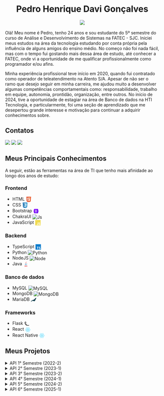 <h1 align="center"> Pedro Henrique Davi Gonçalves </h1>


<p align="center">
  <img src="./Arquivos/Foto-portifolio.jpg" width="320"/>
</p>

Olá! Meu nome é Pedro, tenho 24 anos e sou estudante do 5º semestre do curso de Análise e Desenvolvimento de Sistemas na FATEC - SJC. Iniciei meus estudos na área da tecnologia estudando por conta própria pela influência de alguns amigos do ensino médio. No começo não foi nada fácil, mas com o tempo fui gostando mais dessa área de estudo, até conhecer a FATEC, onde vi a oportunidade de me qualificar profissionalmente como programador e/ou afins.

Minha experiência profissional teve início em 2020, quando fui contratado como operador de teleatendimento na Atento S/A. Apesar de não ser o ramo que desejo seguir em minha carreira, me ajudou muito a desenvolver algumas competências comportamentais como: responsabilidade, trabalho em equipe, autonomia, prontidão, organização, entre outros.
No início de 2024, tive a oportunidade de estagiar na área de Banco de dados na HTI Tecnologia, e particularmente, foi uma seção de aprendizado que me desepertou grande interesse e motivação para continuar a adquirir conhecimentos sobre.



## Contatos
<div>
<a href="https://www.linkedin.com/in/pedrohdavi"target="_blank"><img src="https://img.shields.io/badge/-LinkedIn-%230077B5?style=for-the-badge&logo=linkedin&logoColor=white" target="_blank"></a>
<a href="mailto:pedro.henrique04896@gmail.com"target="_blank"><img src="https://img.shields.io/badge/Gmail-D14836?style=for-the-badge&logo=gmail&logoColor=white" target="_blank"></a>
<a href="https://github.com/PedrohDavi"><img src = "https://img.shields.io/badge/github-%23121011.svg?style=for-the-badge&logo=github&logoColor=white"/></a>
</div>

## Meus Principais Conhecimentos

A seguir, estão as ferramentas na área de TI que tenho mais afinidade ao longo dos anos de estudo:

### Frontend
- HTML <img align="center" alt="HTML" height="18" width="18" src="https://raw.githubusercontent.com/devicons/devicon/master/icons/html5/html5-original.svg">
- CSS <img align="center" alt="CSS" height="18" width="18" src="https://raw.githubusercontent.com/devicons/devicon/master/icons/css3/css3-original.svg">
- Bootstrap <img align="center" alt="Js" height="18" width="18" src="https://github.com/devicons/devicon/blob/master/icons/bootstrap/bootstrap-original.svg">
- ChakraUI <img align="center" alt="Js" height="18" width="18" src="./Arquivos/Icons/icons8-chakra-ui.svg">
- JavaScript <img align="center" alt="Js" height="18" width="18" src="https://raw.githubusercontent.com/devicons/devicon/master/icons/javascript/javascript-plain.svg">

### Backend
- TypeScript <img align="center" alt="Ts" height="18" width="18" src="https://raw.githubusercontent.com/devicons/devicon/master/icons/typescript/typescript-plain.svg">
- Python <img align="center" alt="Python" height="18" width="18" src="https://cdn.jsdelivr.net/gh/devicons/devicon@latest/icons/python/python-original.svg" />
- NodeJS <img align="center" alt="Node" height="18" width="18" src="https://cdn.jsdelivr.net/gh/devicons/devicon@latest/icons/nodejs/nodejs-plain-wordmark.svg" />
- Java <img align="center" alt="Java" height="18" width="18" src="https://github.com/devicons/devicon/blob/master/icons/java/java-original-wordmark.svg">

### Banco de dados
- MySQL <img align="center" alt="MySQL" height="18" width="18" src="https://cdn.jsdelivr.net/gh/devicons/devicon@latest/icons/mysql/mysql-original.svg" />
- MongoDB <img align="center" alt="MongoDB" height="18" width="18" src="https://cdn.jsdelivr.net/gh/devicons/devicon@latest/icons/mongodb/mongodb-original.svg" />
- MariaDB <img align="center" alt="MariaDB" height="18" width="18" src="https://github.com/devicons/devicon/blob/master/icons/mariadb/mariadb-original.svg" />

### Frameworks
- Flask <img align="center" alt="Flask" height="18" width="18" src="https://github.com/devicons/devicon/blob/master/icons/flask/flask-original.svg" />
- React <img align="center" alt="Flask" height="18" width="18" src="https://github.com/devicons/devicon/blob/master/icons/react/react-original.svg" />
- React Native <img align="center" alt="Flask" height="18" width="18" src="https://github.com/devicons/devicon/blob/master/icons/react/react-original.svg" />

## Meus Projetos

<details> 
<summary>API 1° Semestre (2022-2)</summary>
<br>

O primeiro projeto realizado ao longo do curso foi um desafio proposto pela própria FATEC-SJC. A instituição exerceu o papel de empresa parceira e tivemos como nosso cliente final o professor Antônio Egydio São Tiago Graça, que foi muito importante para o aprendizado sobre como funciona a relação com um cliente.

O objetivo do projeto proposto visa a identificação de problemas em computadores dos laborátórios de informática da FATEC-SJC, e a partir disso, realizar abertura de chamados internos para que as correções sejam aplicadas de forma mais rápida e efetiva.

Suportfy foi o nome dado a aplicação feita pela minha equipe (Equipe Alpha), que trouxe uma aplicação web simples e intuitiva capaz de visualizar todos os laboratórios de informática e seus computadores, abrir chamados e encaminhá-los por e-mail para a área responsável e editar layouts, tornando a manipulação de máquinas mais prática.


<h3>Github do projeto</h3>

[GitHub](https://github.com/EquipeAlpha1/suportfyAPI)


### Tecnologias Utilizadas

As tecnologias utilizadas nesse projeto foram as seguintes:

* HTML e CSS - Principais recursos no desenvolvimento Frontend;
* BootStrap - Biblioteca que serviu para estilização e padronização das interfaces desenvolvidas;
* JavaScript - Recurso usado no Frontend que tornou as páginas do projeto mais interativas;
* Flask - Framework utilizado para facilitar a integração das tecnologias do software;
* Python - Linguagem de programação que atuou no Backend do software;
* SQLite - Banco de dados relacional de uso simples que foi capaz de salvar os dados dos laboratórios e das máquinas, assim como suas alterações.


<h3>Contribuições Pessoais</h3>
<br>
  
* Atuação no time de desenvolvimento, contribuindo com a construção e estilização de páginas. Em todos os códigos, busquei manter o HTML o mais semântico possível para facilitar a compreensão e manutenção do código;
* Responsável pela tela inicial, incluindo instruções sobre o funcionamento do software. O uso da tecnologia Bootstrap foi essencial, para componentes personalizados e reutilizáveis;
* Implementação do componente header com menu de navegação;
* Responsável por toda a documentação do projeto, incluindo o README.
 
Nota: Inicialmente, realizava commits diretamente pela conta do projeto, posteriormente entendi que não é uma boa prática.


### Hard Skills
As hard skills que mais desenvolvi com o projeto foram:

* HTML e CSS - uso com ajuda dos integrantes e professores;
* JavaScript - uso com ajuda de integrantes;
* BootStrap - uso com autonomia.


### Soft Skills
As soft skills quem me ajudaram no projeto foram:

* Organização - Muito importante pra mim, pois a ordem de realização das tarefas precisou ser distribuída de maneira assertiva para que nenhuma parte do desenvolvimento do grupo fosse comprometida, tanto na documentação como no código. Na terceira sprint, essa softskill se tornou essencial devido ao número de tarefas e seus determinados esforços que eram altos, mantendo a organização conseguimos finalizar a maior parte da API;

* Trabalho em equipe - Essencial para o sucesso do projeto, porque cada integrante trabalha de uma forma e tem determinado nível de conhecimento, as reuniões e conversas individuais com os demais desenvolvedores ajudaram de maneira significante na divisão de tarefas e esforços. Além disso, buscar o auxilio de integrantes com mais conhecimento e experiência foi determinante para conclusão de minhas tarefas, por exemplo, no início tive muita dificuldade em aplicar o bootstrap no desenvolvimento frontend, então com a ajuda do PO pude entender e aprender como a tecnologia é aplicada de forma responsiva no desenvolvimento web;

* Resilência - Soft skill extremamente necessária, principalmente após a primeira entrega, onde tivemos um feedback negativo do cliente. Serviu de motivação e para entendimento do que precisaria ser mudado, a resilência me ajudou a levar esse feedback como uma oportunidade de melhorar nos quesitos desenvolvimento e apresentação ao cliente. 

</details>

<details>
<summary>API 2° Semestre (2023-1)</summary>
<br>

No segundo semestre do curso, a "empresa parceira" foi novamente a própria FATEC-SJC com o professor Giuliano Araujo Bertoti sendo o cliente, e o desafio proposto foi uma ferramenta de gerenciamento escolar, visando otimizar a organização de um professor em relação a seus alunos, no que diz respeito a atividades, trabalhos e provas.

A solução apresentada pela Equipe Alpha, foi uma ferramenta desktop que exibe de forma objetiva informações sobre atividades e pendências de alunos que ainda não atenderam determinada demanda do professor. O software desenvolvido, não tem a necessidade de conexão com a internet, pois o cenário apresentado pelo cliente propôs que não fosse necessário devido a baixa qualidade da mesma no contexto. Com a solução apresentada, o usuário é capaz de cadastrar escolas, turmas, alunos e atividades, além disso também é possível visualizar os alunos que ainda não entregaram determinada atividade.

<h3>Github do projeto</h3>

[GitHub](https://github.com/EquipeAlpha1/Agis)

### Tecnologias Utilizadas

As tecnologias utilizadas nesse projeto foram as seguintes:

* Java - Linguagem de programação usada no front e backend;
* MySQL - Banco de dados relacional usado na aplicação;
* Astah - Ferramenta usada para fazer diagrama UML, modelagem do Backend;
* Jira - Gerenciamento de tarefas do grupo;
* Figma - Prototipação das interfaces de usuário;
* Intellij IDEA - IDE usada pra desenvolvimento.


<h3>Contribuições Pessoais</h3>
* Atuei na modelagem inicial do diagrama UML, que se mostrou muito importante no desenvolvimento do projeto, pois todas as interações relacionadas ao backend, seguiram a estrutura apresentada no diagrama;
* Participei da modelagem do Banco de dados, visando armazenar apenas o necessário no contexto da aplicação. A escolha do Banco de dados MySQL, se deu por conta da compatibilidade e facilidade da implementação no software;
* Criei as páginas de cadastro de escola, turma e aluno, para isso foi utilizado Java Swing que visou priorizar mais a funcionalidade das interfaces do que a estilização, pois as telas do usuário são simples, porém intuitivas para uso;
* Nessa API também pude participar na escolha das tecnologias utilizadas e na avaliação de como essas seriam benéficas ao grupo. Optar por Java Swing, se mostrou eficiente, pois trouxe mais facilidade no uso com a IDE escolhida e na visulização das interfaces do frontend, consequentemente melhorou a produtividade na criação das telas de usuário.


### Hard Skills
As hard skills que mais desenvolvi com o projeto foram:

* Java - Faço com ajuda;
* Modelagem UML - Faço com ajuda;
* Modelagem BD - Faço com autonomia;
* Versionamento de código (Git) - Faço com autonomia.

### Soft Skills
As soft skills quem me ajudaram no projeto foram:

* Autonomia - Devido a algumas ausências importantes com relação a API anterior, foi necessário realizar muitas das tarefas de forma autônoma, com isso muitas video aulas e conversas com o professor da matéria relacionada, foram necessárias e ajudaram de forma significativa;
* Proatividade - Com um grupo menor do que o anterior, precisei mostrar atitude de se colocar a disposição para que a produtividade do trabalho não fosse afetada, visto que a carga de tarefas seria maior;
* Assertividade - A assertividade foi essencial no momento de tomar decisões rápidas e claras durante a execução do projeto, principalmente no início quando foi necessário definir as tecnlogias a serem utilizadas. Saber comunicar de forma objetiva e precisa tanto problemas quanto soluções ajudou a manter o foco da equipe, garantindo que o andamento das tarefas fosse eficiente e que as expectativas do cliente fossem atendidas.
</details>

<details> 
<summary>API 3° Semestre (2023-2)</summary>
<br>

A terceira API foi realizada com a equipe BuzzTech e teve como cliente a empresa Ionic Health, que atua no ramo da saúde, especificamente com exames de imagem. A organização propôs o desafio de desenvolver uma solução para gerenciamento de processos e auditorias, visando manter o controle e a organização dos mesmos e permitir o acompanhamento de cada etapa de determinado processo, garantindo assim o cumprimento dos prazos de clientes externos. A ideia de tal software, surgiu da necessidade de obter mais organização dos processos, pois por serem extremamente burocráticos, demandam um controle sobre cada etapa de detreminada requisição do cliente, tudo isso precisa estar devidamente documentado para possíveis correções ou mudanças sobre os processos.

Com isso, desenvolvemos uma aplicação web capaz de criar, monitorar e registrar cada etapa dos processos regulatórios necessários para a Ionic Health. O ponto focal do projeto foi facilitar ao máximo a experiência do usuário, com interfaces intuitivas e de fácil acesso, visto que os processos a serem registrados já são de alta complexidade, segundo o cliente.


<h3>Github do projeto</h3>

[Github](https://github.com/BuzzTech-API/API_ADS_3SEMESTRE_2023.2)


### Tecnologias Utilizadas

As tecnologias utilizadas nesse projeto foram as seguintes:

* React - Framework usado para desenvolvimento Frontend;
* Chakra UI - Principal biblioteca usada para estilização do Frontend;
* TypeScript - Linguagem de programação para desenvolvimento Frontend;
* FastAPI - Ferramenta usada para testar as rotas Backend;
* Python - Linguagem de programação para desenvolvimento Backend;
* PostgreSQL - Banco de dados reacional usado na aplicação.


<h3>Contribuições Pessoais</h3>

* Essa API foi a que menos contribui com o time de desenvolvimento, mas pude compreender muito sobre outras formas de estilização e estruturação do frontend, isso porque além de usar o framework React, toda a construção dos componentes foi baseada na biblioteca Chakra UI.
* Minha principal contribuição foi codificando alguns modais, necessários para interação do usuário com outras partes da aplicação.


### Hard Skills
As hard skills que mais desenvolvi com o projeto foram:

* HTML e CSS - Faço com autonomia;
* React - Faço com ajuda;
* Chakra UI - Faço com autonomia.


### Soft Skills
As soft skills quem me ajudaram no projeto foram:

* Trabalho em equipe - Essa softskill foi desenvolvida por dois principais motivos, primeiro devido a relação de dependência entre tarefas e segundo por aceitar a ajuda de outros integrantes que possuem mais experiência no desenvolvimento web. Precisei terminar minhas tarefas com tempo hábil para que meus componentes pudessem fazer requisições para outras partes do projeto;

* Comunicação - Uma característica comportamental básica, porém essencial. Através da comunicação com o grupo (especialmente com o PO), me ajudou a entender de fato como determinada tarefa devia ser realizada e quais as características necessárias para validação do cliente, diversas vezes precisei entrar em ligação com o PO para seber se o caminho seguido estava correto, isso ajudou nas entregas feitas em conformidade com o prototipado anteriormente.

</details>

<details>
<summary>API 4° Semestre (2024-1)</summary>
<br>

O projeto foi desenvolvido em parceria com a SIATT, uma empresa de grande renome no setor aeroespacial, reconhecida por sua atuação na fabricação de mísseis para a Marinha Brasileira. A SIATT buscava uma solução eficiente para o gerenciamento de reuniões entre seus colaboradores, atendendo às demandas de comunicação e organização, especialmente em um cenário corporativo de alta complexidade.

O problema proposto pela SIATT envolvia a dificuldade em centralizar e automatizar a gestão de reuniões que são realizadas diariamente pela empresa, tanto presenciais quanto virtuais. A empresa enfrentava desafios na organização de salas físicas, na criação e gestão de reuniões online, e na identificação de participantes de forma eficiente. Havia também a necessidade de integração com a API do Zoom, para automatizar o agendamento de reuniões, gerenciamento de usuários e controle de horários e locais, facilitando a participação dos colaboradores de diferentes locais e contextos.

Como solução, foi entregue um software robusto que integra diretamente com a API do Zoom, permitindo a criação e gestão de salas de reuniões, identificação dos usuários e o agendamento dinâmico de reuniões, seja para encontros presenciais ou virtuais. O sistema permitia uma visão clara de horários, participantes e locais, além de oferecer notificações automáticas para os envolvidos. Isso garantiu maior agilidade e organização nos processos de reuniões da SIATT, reduzindo problemas logísticos e aumentando a eficiência operacional.

<h3>Github do projeto</h3>

[GitHub](https://github.com/BuzzTech-API/API_ADS_4SEMESTRE_2024.1)

### Tecnologias Utilizadas

As tecnologias utilizadas nesse projeto foram as seguintes:

* React - Principal tecnologia usada no frontend para criação de componentes, páginas, entre outras funcionalidades;
* Docker - Utilizado para manter a aplicação independente, gerenciando cada parte do software em containers separados;
* Figma - Usado para prototipação do frontend do software;
* MySQL - Banco de dados relacional usado para salvar informações de salas, usuários e reuniões;
* Chakra-UI - Biblioteca usada no frontend para facilitar a utilização de componentes personalizados;
* NestJS - Tecnologia usada para trabalhar com microservices na aplicação;
* NextJS - Framework backend que foi útil para criação de rotas e gerenciar API do Zoom.


<h3>Contribuições Pessoais</h3>

Neste projeto, minha principal contribuição foi o desenvolvimento de todos os componentes de botões e a criação de formulários para o agendamento e gestão de salas físicas, virtuais e híbridas. Utilizando React como tecnologia principal, criei botões reutilizáveis e altamente customizáveis, com diferentes variações de estilo e comportamento, de acordo com as necessidades do sistema. Os botões foram projetados de forma modular, permitindo que fossem facilmente incorporados em diversos fluxos da aplicação, como em formulários, painéis de controle e telas de confirmação.

Além dos botões, também atuei na construção de formulários que permitiam a criação e gerenciamento de diferentes tipos de reuniões. Cada formulário foi desenvolvido com o objetivo de proporcionar uma experiência de uso clara e intuitiva, integrando campos específicos de reuniões físicas, virtuais (integradas com a API do Zoom) e híbridas.

A validação dos dados e a conexão dos campos do formulário ao backend, utilizando MySQL e Next.js, foi uma das partes mais críticas, garantindo que as informações inseridas fossem corretamente armazenadas e recuperadas para futuras interações.

A escolha por componentes modulares e formulários conectados ao backend foi justificada pela necessidade de escalabilidade e manutenção. Utilizando React, consegui criar uma base sólida de componentes que poderiam ser reutilizados em outras partes do sistema, reduzindo o esforço de desenvolvimento e aumentando a consistência da interface. A integração direta com o backend também foi fundamental para garantir a integridade dos dados e a comunicação eficiente entre frontend e backend.

### Hard Skills

As hard skills que mais desenvolvi com o projeto foram:

* React - uso com autonomia.
* Docker - uso com ajuda de integrantes;
* Chakra-UI - uso com autonomia.

### Soft Skills

As soft skills quem me ajudaram no projeto foram:

* Organização - Fundamental ao longo do projeto, já que precisei equilibrar as atividades acadêmicas com o desenvolvimento do software. Desenvolvi um cronograma pessoal para gerenciar meu tempo entre as sprints e as demandas do curso. Isso foi crucial para garantir que as entregas fossem realizadas dentro dos prazos, sem comprometer a qualidade do projeto. Além disso, a organização me ajudou a priorizar tarefas críticas, como a integração do front com o backend, garantindo um fluxo contínuo de trabalho.

* Trabalho em equipe - No projeto, colaborar com desenvolvedores de diferentes níveis de experiência e habilidades exigiu uma abordagem adaptativa. Participei ativamente de reuniões para alinhar expectativas, definir papéis e apoiar colegas em suas tarefas, quando necessário. A divisão eficiente das responsabilidades e as discussões regulares ajudaram a manter a sincronia entre o frontend e o backend, além de evitar retrabalho. Ao compartilhar conhecimentos e aprender com o time, consegui melhorar tanto minha produtividade quanto a dos outros membros da equipe.

</details>

<details>
<summary>API 5° Semestre (2024-2)</summary>
<br>

A quinta API foi um desafio proposto pela Kersys, empresa que atua na área de gestão florestal, oferecendo sistemas específicos para o produtor rural que visa maximizar a análise de dados para determinado local. 

Muitas vezes, o produtor rural não tem dados precisos relacionados às alterações climáticas de um local que pretende fazer o plantio ou que já possui uma colônia. Isso dificulta a produção a longo prazo, pois mesmo que tenha dados do presente, não é possível saber como o clima do local irá variar com o tempo. Outro fator relevante com relação a análise climática, é o fato de que em muitos locais não possuem conexão estável com a internet, fazendo com que o produtor tenha dados imprecisos ou desatualizados dependendo do equipamento utilizado.

Pensando nisso, a Kersys nos propôs um software que seja capaz de acompanhar o histórico das variações das informações climáticas de um determinado local. O usuário também deve poder cadastrar suas áreas e acompanhar as mudanças que ocorrem sobre dois aspectos: pluviosidade e temperatura. Como solução, implementamos uma aplicação mobile que através de uma API externa, é capaz de acompanhar o histórico de variação de pluviosidade e temperatura de acordo com a entrada do usuário. O produtor, também é capaz de cadastrar áreas que possui lavoura com base na latitude e longitude do local que é obtida através de um mapa de fácil navegação. O aplicativo também funciona sem conexão com a internet, dando mais flexibilidade ao usuário na escolha da área analisada.


<h3>Github do projeto</h3>

[GitHub](https://github.com/BuzzTech-API/API_ADS_5SEMESTE_2024.2)

### Tecnologias Utilizadas

As tecnologias utilizadas nesse projeto foram as seguintes:

* React Native- Tecnologia utilizada para desenvolvimento frontend mobile;
* Figma - Usado para prototipação do frontend do software;
* Python - Linguagem de programação para desenvolvimento Backend;
* TypeScript - Linguagem de programação para desenvolvimento Frontend;
* FastAPI - Ferramenta usada para testar as rotas Backend;
* Firebase - Banco de dados usado para salvar informações de áreas do usuário e plantações.


<h3>Contribuições Pessoais</h3>

O projeto como um todo, demandou grande contribuição no desenvolvimento frontend, pois os principais componentes se relacionavam aos dados buscados da API externa que utilizamos. Nesse aspecto pude contribuir significativamente na visualização dos dados de temperatura e pluviosidade de uma determinada área ao longo do tempo. Na primeira entrega, os dados eram mostrados de uma forma simples e o usuário precisa usar o scroll para visualizar todos os dados requisitados, posteriormente isso mudo para dois gráficos (temperatura e pluviosidade), facilitando assim a análise de variação para o usuário. 

Para montar os gráficos, foi essecial entender funções que outros integrantes haviam feito no projeto, pois foi usada uma função que pega os dados da API formatados para que pudessem ser inseridos no gráfico e também foi preciso entender como os componentes precisavam estar para que fossem inseridos em uma tela do usuário.


### Hard Skills

As hard skills que mais desenvolvi com o projeto foram:

* React Native - uso com ajuda de integrantes.
* TypeScript - uso com ajuda de integrantes;
* FastAPI - uso com autonomia.

### Soft Skills

As soft skills quem me ajudaram no projeto foram:

* Trabalho em equipe - Se mostrou muito importante porque na primeira entrega, o gráfico que havia feito ainda não integrava com os dados do backend, então com a ajuda do PO pude fazer a visualização simples para que pudesse ser apresentada ao cliente e depois a visualização no gráfico com os dados reais.
* Adaptabilidade - Mesmo já tendo trabalho com o desenvolvimento frontend com React, algumas coisas são diferentes no React Native, então foi necessário se adaptar de forma gradativa para que os mesmo conceitos pudessem ser usados para uma aplicação mobile, principalmente no que diz respeito a tags e responsividade das telas e componentes.

</details>

<details>
<summary>API 6° Semestre (2025-1)</summary>
<br>

Nessa API, a empresa parceira foi a Dom Rock, que atua no ramo de Big Data e Inteligência Artificial, fornecendo soluções para integração, análise e gerenciamento de grandes volumes de dados. Suas plataformas são voltadas para empresas e têm como principais objetivos automatizar decisões e melhoria de processos.

Na sexta API, o desafio proposto envolve a criação de uma aplicação web para avaliar respostas fornecidas por modelos de linguagem (LLMs), com o intuito de melhorar seu desempenho por meio de feedback humano. A ferramenta deve permitir o envio de um mesmo prompt para dois LLMs simultaneamente via API, exibir as respostas obtidas e possibilitar que o usuário avalie cada uma delas separadamente, além de escolher qual foi a melhor e justificar sua escolha. Esses dados deverão ser armazenados em um banco de dados para apoiar o processo de retreinamento dos modelos.

A solução desenvolvida pela equipe consiste em uma plataforma com uma tela de chat que permite interações simultâneas com dois LLMs dos quais o usuário não tem conhecimento, as avaliações obtidas são salvas em banco de dados que será útil para futuros retreinamentos.


<h3>Github do projeto</h3>

[GitHub](https://github.com/BuzzTech-API/API_ADS_6SEMESTE_2025.1)

### Tecnologias Utilizadas

As tecnologias utilizadas nesse projeto foram as seguintes:

* Vue.js- Tecnologia utilizada para desenvolvimento frontend ;
* Figma - Usado para prototipação do frontend do software;
* Python - Linguagem de programação para desenvolvimento Backend utilizado junto ao FastAPI;
* TypeScript - Linguagem de programação para desenvolvimento Frontend;
* MongoDB - Banco de dados usado para exportação de dados;
* ChromaDB - Banco de dados usado para armazenar alguns trechos vetorizados que seriam utilizados para melhorar futuros prompts do usuário.


<h3>Contribuições Pessoais</h3>

Minhas contribuições pessoais no projeto envolveram o desenvolvimento de diversos componentes reutilizáveis utilizando Vue, como campos de input, botões, caixas de conteúdo e modais, garantindo uma interface coesa e funcional. Implementei também modais de confirmação para assegurar a execução segura de ações críticas por parte do usuário.

Fui responsável pela criação da página de conclusão exibida ao final do processo de avaliação, proporcionando um encerramento claro e intuitivo da experiência do usuário. Além disso, desenvolvi a lógica para redefinição de senha com critérios de segurança robustos, voltada especificamente para administradores do sistema.

Por fim, configurei as rotas de redirecionamento entre páginas, garantindo uma navegação fluida e condizente com o fluxo da aplicação.


### Hard Skills

As hard skills que mais desenvolvi com o projeto foram:

* Vue.js - uso com autonomia;
* TypeScript - uso com autonomia.

### Soft Skills

As soft skills quem me ajudaram no projeto foram:

* Autonomia - Durante o desenvolvimento do projeto, a autonomia foi fundamental para que eu pudesse conduzir minhas tarefas com eficiência e confiança. Por exemplo, ao desenvolver os componentes em Vue e configurar as rotas de redirecionamento, precisei tomar decisões técnicas por conta própria, sem depender de validações constantes. Essa independência me permitiu manter um bom ritmo de trabalho, encontrar soluções para os desafios que surgiram e contribuir de forma consistente com o avanço do projeto.
* Responsabilidade coletiva - A responsabilidade coletiva foi essencial ao longo do projeto, especialmente na integração das minhas entregas com o restante do sistema. Ao desenvolver funcionalidades como os modais de confirmação e a página de conclusão após a avaliação, tive o cuidado de seguir os padrões definidos pelo time, garantindo que o comportamento e o visual estivessem alinhados com o restante da aplicação. Além disso, mantive uma comunicação constante com os colegas para ajustar detalhes técnicos e funcionais, ciente de que meu trabalho impactaria diretamente na experiência final do usuário e na fluidez do sistema como um todo.
* Pensamento crítico - O pensamento crítico foi indispensável em momentos que exigiam mais do que apenas implementar funcionalidades. Um exemplo claro foi ao desenvolver a lógica de redefinição de senha para o administrador. Analisei diferentes critérios de segurança e considerei possíveis falhas que poderiam comprometer o acesso ao sistema. Em vez de apenas seguir uma estrutura básica, questionei o que tornaria o processo mais seguro e intuitivo para o usuário. Da mesma forma, ao implementar os modais de confirmação, avaliei situações em que a ausência de uma confirmação poderia causar ações irreversíveis, o que me levou a propor melhorias na experiência e na proteção das operações.

</details>


